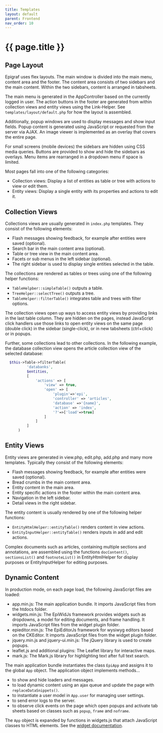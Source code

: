 ```yaml
---
title: Templates
layout: default
parent: Frontend
nav_order: 10
---
```

# {{ page.title }}


## Page Layout

Epigraf uses flex layouts. The main window is divided into the main menu, content area and the footer.
The content area consists of two sidebars and the main content.
Within the two sidebars, content is arranged in tabsheets.

The main menu is generated in the AppController based on the currently logged in user.
The action buttons in the footer are generated from within collection views and entity views
using the Link-Helper. See `templates/layout/default.php` for how the layout is assembled.

Additionally, popup windows are used to display messages and show input fields.
Popup content is generated using JavaScript or requested from the server via AJAX.
An image viewer is implemented as an overlay that covers the entire page.

For small screens (mobile devices) the sidebars are hidden using CSS media queries.
Buttons are provided to show and hide the sidebars as overlays.
Menu items are rearranged in a dropdown menu if space is limited.

Most pages fall into one of the following categories:
- Collection views: Display a list of entities as table or tree with actions to view or edit them.
- Entity views: Display a single entity with its properties and actions to edit it.

## Collection Views

Collections views are usually generated in `index.php` templates.
They consist of the following elements:

- Flash messages showing feedback, for example after entities were saved (optional).
- Search bar in the main content area (optional).
- Table or tree view in the main content area.
- Facets or sub menus in the left sidebar (optional).
- The right sidebar is used to display single entities selected in the table.

The collections are rendered as tables or trees using one of the following helper functions:

- `TableHelpber::simpleTable()` outputs a table.
- `TreeHelper::selectTree()` outputs a tree.
- `TableHelper::filterTable()` integrates table and trees with filter options.


The collection views open up ways to access entity views by providing links in the last table column.
They are hidden on the pages, instead JavaScript click handlers use those links
to open entity views on the same page (double click) in the sidebar (single-click),
or in new tabsheets (ctrl+click) or in popups.

Further, some collections lead to other collections. In the following example,
the database collection view opens the article collection view of the selected database:

```php
  $this->Table->filterTable(
          'databanks',
          $entities,
          [
              'actions' => [
                  'view' => true,
                  'open' => [
                      'plugin'=>'epi',
                      'controller' => 'articles',
                      'database' =>'{name}',
                      'action' => 'index',
                      '?'=>['load'=>true]
                  ]
              ]
          ]
      )
```


## Entity Views

Entity views are generated in view.php, edit.php, add.php and many more templates.
Typically they consist of the following elements:

- Flash messages showing feedback, for example after entities were saved (optional).
- Bread crumbs in the main content area.
- Entity content in the main area.
- Entity specific actions in the footer within the main content area.
- Navigation in the left sidebar.
- Detail views in the right sidebar.

The entity content is usually rendered by one of the following helper functions:
- `EntityHtmlHelper::entityTable()` renders content in view actions.
- `EntityInputHelper::entityTable()` renders inputs in add and edit actions.

Complex documents such as articles, containing multiple sections and annotations, are assembled using
the functions `docContent()`, `sectionsList()` and `footnoteList()` in EntityHtmlHelper
for display purposes or EntityInputHelper for editing purposes.

## Dynamic Content

In production mode, on each page load, the following JavaScript files are loaded:

- app.min.js: The main application bundle. It imports JavaScript files from the htdocs folder.
- widgets.min.js: The EpiWidJs framework provides widgets such as dropdowns,
  a model for editing documents, and frame handling.
  It imports JavaScript files from the widget plugin folder.
- epieditor.min.js: The EpiEditorJs framework for wysiwyg editors based on the CKEditor.
  It imports JavaScript files from the widget plugin folder.
- jquery.min.js and jquery-ui.min.js: The jQuery library is used to create popups.
- leaflet.js and additional plugins: The Leaflet library for interactive maps.
- mark.js: The Mark.js library for highlighting text after full text search.

The main application bundle instantiates the class `EpiApp`
and assigns it to the global `App` object.
The application object implements methods...

- to show and hide loaders and messages.
- to load dynamic content using an ajax queue and update the page with `replaceDataSnippets()`.
- to instantiate a user model in `App.user` for managing user settings.
- to send error logs to the server.
- to observe click events on the page which open popups and activate tab sheets
  based on classes such as `popup`, `frame` and `noframe`.

The `App` object is expanded by functions in widgets.js
that attach JavaScript classes to HTML elements.
See the [widget documentation](/docs/frontend/widgets).
